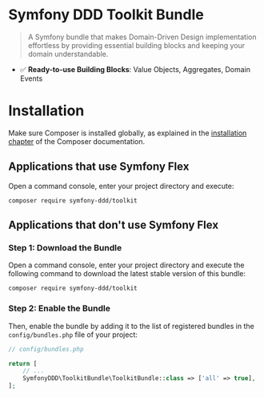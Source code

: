 # Symfony DDD Toolkit Bundle

> A Symfony bundle that makes Domain-Driven Design implementation effortless by providing essential building blocks and keeping your domain understandable.

- ✅ **Ready-to-use Building Blocks**: Value Objects, Aggregates, Domain Events

Installation
============

Make sure Composer is installed globally, as explained in the
[installation chapter](https://getcomposer.org/doc/00-intro.md)
of the Composer documentation.

Applications that use Symfony Flex
----------------------------------

Open a command console, enter your project directory and execute:

```console
composer require symfony-ddd/toolkit
```

Applications that don't use Symfony Flex
----------------------------------------

### Step 1: Download the Bundle

Open a command console, enter your project directory and execute the
following command to download the latest stable version of this bundle:

```console
composer require symfony-ddd/toolkit
```

### Step 2: Enable the Bundle

Then, enable the bundle by adding it to the list of registered bundles
in the `config/bundles.php` file of your project:

```php
// config/bundles.php

return [
    // ...
    SymfonyDDD\ToolkitBundle\ToolkitBundle::class => ['all' => true],
];
```